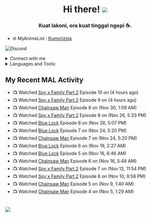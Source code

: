 <h1 align="center">Hi there! <img src="https://media.giphy.com/media/hvRJCLFzcasrR4ia7z/giphy.gif" width="25px"> </h1>
<h3 align="center">Kuat lakoni, ora kuat tinggal ngopi ☕.</h3>

- 🌐 MyAnimeList : [Kumorizola](https://myanimelist.net/animelist/Kumorizola)

![Discord](https://discord.c99.nl/widget/theme-3/761213268009943051.png)
<details>
      <summary>Connect with me</summary>
    <p align="left">
        <a href="https://www.facebook.com/kumori.hartley.1" target="blank"><img align="center"
                src="https://raw.githubusercontent.com/rahuldkjain/github-profile-readme-generator/master/src/images/icons/Social/facebook.svg"
                alt="kumori hartley" height="30" width="40" /></a>
        <a href="https://www.instagram.com/kumorizola/" target="blank"><img align="center"
                src="https://raw.githubusercontent.com/rahuldkjain/github-profile-readme-generator/master/src/images/icons/Social/instagram.svg"
                alt="kumorizola" height="30" width="40" /></a>
        <a href="https://discord.com" target="blank"><img align="center"
                src="https://raw.githubusercontent.com/rahuldkjain/github-profile-readme-generator/master/src/images/icons/Social/discord.svg"
                alt="Kumori#5882" height="30" width="40" /></a>
    </p>
</details>

<details>
    <summary align="left">Languages and Tools:</summary>
<p align="left">
      <a href="https://www.w3schools.com/css/" target="_blank">
        <img src="https://raw.githubusercontent.com/devicons/devicon/master/icons/css3/css3-original-wordmark.svg"
            alt="css3" width="40" height="40" /> </a> <a href="https://www.w3.org/html/" target="_blank"> <img
            src="https://raw.githubusercontent.com/devicons/devicon/master/icons/html5/html5-original-wordmark.svg"
            alt="html5" width="40" height="40" /> </a> <a href="https://www.java.com" target="_blank"> <img
            src="https://raw.githubusercontent.com/devicons/devicon/master/icons/java/java-original.svg" alt="java"
            width="40" height="40" /> </a> <a href="https://developer.mozilla.org/en-US/docs/Web/JavaScript"
            target="_blank"> <img
            src="https://raw.githubusercontent.com/devicons/devicon/master/icons/javascript/javascript-original.svg"
            alt="javascript" width="40" height="40" /> </a> <a href="https://nodejs.org" target="_blank"> <img
            src="https://raw.githubusercontent.com/devicons/devicon/master/icons/nodejs/nodejs-original-wordmark.svg"
            alt="nodejs" width="40" height="40" /> </a> <a href="https://www.python.org" target="_blank"> <img
            src="https://raw.githubusercontent.com/devicons/devicon/master/icons/python/python-original.svg"
            alt="python" width="40" height="40" /> </a> <a href="https://www.typescriptlang.org/" target="_blank"> <img
            src="https://raw.githubusercontent.com/devicons/devicon/master/icons/typescript/typescript-original.svg" 
            alt="typescript" width="40" height="40" /> </a> <a href="https://www.photoshop.com/en" target="_blank"> <img
            src="https://upload.wikimedia.org/wikipedia/commons/a/af/Adobe_Photoshop_CC_icon.svg" alt="photoshop" width="40" height="40"/> </a>
            <a href="https://www.adobe.com/products/premiere.html" target="_blank"> <img
            src="https://upload.wikimedia.org/wikipedia/commons/4/40/Adobe_Premiere_Pro_CC_icon.svg" alt="Premiere pro" width="40" height="40"/> </a>
            <a href="https://www.adobe.com/in/products/illustrator.html" target="_blank"> <img 
            src="https://upload.wikimedia.org/wikipedia/commons/f/fb/Adobe_Illustrator_CC_icon.svg" alt="illustrator" width="40" height="40"/> </a>
      
 </details>
 
 <h2> My Recent MAL Activity</h2>
<!-- MAL_ACTIVITY:start -->

- 📺 Watched [Spy x Family Part 2](https://MyAnimeList.net/anime.php?id=50602) Episode 10 on (4 hours ago)
- 📺 Watched [Spy x Family Part 2](https://MyAnimeList.net/anime.php?id=50602) Episode 9 on (4 hours ago)
- 📺 Watched [Chainsaw Man](https://MyAnimeList.net/anime.php?id=44511) Episode 8 on (Nov 30, 1:09 AM)
- 📺 Watched [Spy x Family Part 2](https://MyAnimeList.net/anime.php?id=50602) Episode 8 on (Nov 26, 5:33 PM)
- 📺 Watched [Blue Lock](https://MyAnimeList.net/anime.php?id=49596) Episode 8 on (Nov 26, 5:07 PM)
- 📺 Watched [Blue Lock](https://MyAnimeList.net/anime.php?id=49596) Episode 7 on (Nov 24, 5:20 PM)
- 📺 Watched [Chainsaw Man](https://MyAnimeList.net/anime.php?id=44511) Episode 7 on (Nov 24, 5:20 PM)
- 📺 Watched [Blue Lock](https://MyAnimeList.net/anime.php?id=49596) Episode 6 on (Nov 19, 2:27 AM)
- 📺 Watched [Blue Lock](https://MyAnimeList.net/anime.php?id=49596) Episode 5 on (Nov 16, 6:46 AM)
- 📺 Watched [Chainsaw Man](https://MyAnimeList.net/anime.php?id=44511) Episode 6 on (Nov 16, 5:48 AM)
- 📺 Watched [Spy x Family Part 2](https://MyAnimeList.net/anime.php?id=50602) Episode 7 on (Nov 12, 11:54 PM)
- 📺 Watched [Spy x Family Part 2](https://MyAnimeList.net/anime.php?id=50602) Episode 6 on (Nov 10, 9:58 PM)
- 📺 Watched [Chainsaw Man](https://MyAnimeList.net/anime.php?id=44511) Episode 5 on (Nov 9, 1:40 AM)
- 📺 Watched [Chainsaw Man](https://MyAnimeList.net/anime.php?id=44511) Episode 4 on (Nov 5, 1:29 AM)

<!-- MAL_ACTIVITY:end -->

  
<h2 align="left"> <img src="https://media.discordapp.net/attachments/918405470073520168/919220018355523584/ezgif.com-gif-maker_1.gif">
